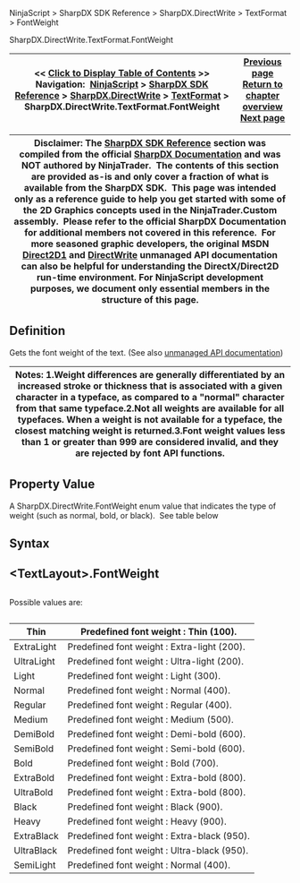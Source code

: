 ﻿
NinjaScript \> SharpDX SDK Reference \> SharpDX.DirectWrite \> TextFormat \> FontWeight

SharpDX.DirectWrite.TextFormat.FontWeight

| \<\< [Click to Display Table of Contents](sharpdx_directwrite_textformat_fontweight.md) \>\> **Navigation:**     [NinjaScript](ninjascript.md) \> [SharpDX SDK Reference](sharpdx_sdk_reference.md) \> [SharpDX.DirectWrite](sharpdx_directwrite.md) \> [TextFormat](sharpdx_directwrite_textformat.md) \> SharpDX.DirectWrite.TextFormat.FontWeight | [Previous page](sharpdx_directwrite_textformat_fontstyle.md) [Return to chapter overview](sharpdx_directwrite_textformat.md) [Next page](sharpdx_directwrite_textformat_paragraphalignment.md) |
| --- | --- |

| Disclaimer: The [SharpDX SDK Reference](sharpdx_sdk_reference.md) section was compiled from the official [SharpDX Documentation](http://sharpdx.org/) and was NOT authored by NinjaTrader.  The contents of this section are provided as\-is and only cover a fraction of what is available from the SharpDX SDK.  This page was intended only as a reference guide to help you get started with some of the 2D Graphics concepts used in the NinjaTrader.Custom assembly.  Please refer to the official SharpDX Documentation for additional members not covered in this reference.  For more seasoned graphic developers, the original MSDN [Direct2D1](https://msdn.microsoft.com/en-us/library/windows/desktop/dd370990.aspx) and [DirectWrite](https://msdn.microsoft.com/en-us/library/windows/desktop/dd368038.aspx) unmanaged API documentation can also be helpful for understanding the DirectX/Direct2D run\-time environment. For NinjaScript development purposes, we document only essential members in the structure of this page. |
| --- |

## Definition
Gets the font weight of the text. 
(See also [unmanaged API documentation](https://msdn.microsoft.com/en-us/library/dd316652.aspx))
 

| Notes: 1\.Weight differences are generally differentiated by an increased stroke or thickness that is associated with a given character in a typeface, as compared to a "normal" character from that same typeface.2\.Not all weights are available for all typefaces. When a weight is not available for a typeface, the closest matching weight is returned.3\.Font weight values less than 1 or greater than 999 are considered invalid, and they are rejected by font API functions. |
| --- |

## Property Value
A SharpDX.DirectWrite.FontWeight enum value that indicates the type of weight (such as normal, bold, or black).  See table below
 
## Syntax
## \<TextLayout\>.FontWeight
## 
Possible values are:
## 

| Thin | Predefined font weight : Thin (100\). |
| --- | --- |
| ExtraLight | Predefined font weight : Extra\-light (200\). |
| UltraLight | Predefined font weight : Ultra\-light (200\). |
| Light | Predefined font weight : Light (300\). |
| Normal | Predefined font weight : Normal (400\). |
| Regular | Predefined font weight : Regular (400\). |
| Medium | Predefined font weight : Medium (500\). |
| DemiBold | Predefined font weight : Demi\-bold (600\). |
| SemiBold | Predefined font weight : Semi\-bold (600\). |
| Bold | Predefined font weight : Bold (700\). |
| ExtraBold | Predefined font weight : Extra\-bold (800\). |
| UltraBold | Predefined font weight : Extra\-bold (800\). |
| Black | Predefined font weight : Black (900\). |
| Heavy | Predefined font weight : Heavy (900\). |
| ExtraBlack | Predefined font weight : Extra\-black (950\). |
| UltraBlack | Predefined font weight : Ultra\-black (950\). |
| SemiLight | Predefined font weight : Normal (400\). |
